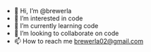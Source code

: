 - 👋 Hi, I’m @brewerla
- 👀 I’m interested in code
- 🌱 I’m currently learning code
- 💞️ I’m looking to collaborate on code
- 📫 How to reach me brewerla02@gmail.com

<!---
brewerla/brewerla is a ✨ special ✨ repository because its `README.md` (this file) appears on your GitHub profile.
You can click the Preview link to take a look at your changes.
--->

